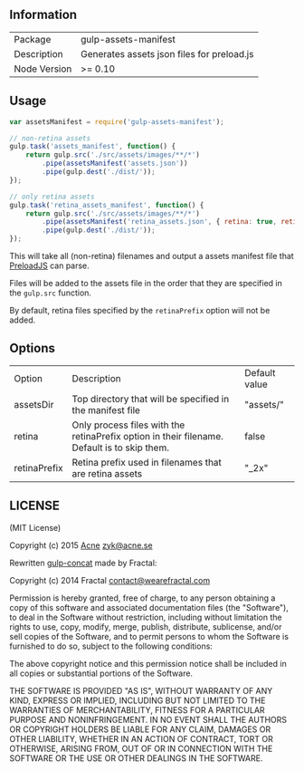 
## Information

<table>
<tr>
<td>Package</td><td>gulp-assets-manifest</td>
</tr>
<tr>
<td>Description</td>
<td>Generates assets json files for preload.js</td>
</tr>
<tr>
<td>Node Version</td>
<td>>= 0.10</td>
</tr>
</table>

## Usage

```js
var assetsManifest = require('gulp-assets-manifest');

// non-retina assets
gulp.task('assets_manifest', function() {
	return gulp.src('./src/assets/images/**/*')
		.pipe(assetsManifest('assets.json'))
		.pipe(gulp.dest('./dist/'));
});

// only retina assets
gulp.task('retina_assets_manifest', function() {
	return gulp.src('./src/assets/images/**/*')
		.pipe(assetsManifest('retina_assets.json', { retina: true, retinaPrefix: '_2x' }))
		.pipe(gulp.dest('./dist/'));
});

```

This will take all (non-retina) filenames and output a assets manifest file that [PreloadJS](https://github.com/CreateJS/PreloadJS) can parse.

Files will be added to the assets file in the order that they are specified in the `gulp.src` function.

By default, retina files specified by the `retinaPrefix` option will not be added.

## Options

<table>
<tr>
<td>Option</td><td>Description</td><td>Default value</td>
</tr>

<tr>
<td>assetsDir</td>
<td>Top directory that will be specified in the manifest file</td>
<td>"assets/"</td>
</tr>

<tr>
<td>retina</td>
<td>Only process files with the retinaPrefix option in their filename. Default is to skip them.</td>
<td>false</td>
</tr>

<tr>
<td>retinaPrefix</td>
<td>Retina prefix used in filenames that are retina assets</td>
<td>"_2x"</td>
</tr>

</table>


## LICENSE

(MIT License)

Copyright (c) 2015 [Acne](http://www.acne.se) zyk@acne.se

Rewritten [gulp-concat](https://www.npmjs.com/package/gulp-concat) made by Fractal:

Copyright (c) 2014 Fractal contact@wearefractal.com

Permission is hereby granted, free of charge, to any person obtaining a copy of this software and associated documentation files (the "Software"), to deal in the Software without restriction, including without limitation the rights to use, copy, modify, merge, publish, distribute, sublicense, and/or sell copies of the Software, and to permit persons to whom the Software is furnished to do so, subject to the following conditions:

The above copyright notice and this permission notice shall be included in all copies or substantial portions of the Software.

THE SOFTWARE IS PROVIDED "AS IS", WITHOUT WARRANTY OF ANY KIND, EXPRESS OR IMPLIED, INCLUDING BUT NOT LIMITED TO THE WARRANTIES OF MERCHANTABILITY, FITNESS FOR A PARTICULAR PURPOSE AND NONINFRINGEMENT. IN NO EVENT SHALL THE AUTHORS OR COPYRIGHT HOLDERS BE LIABLE FOR ANY CLAIM, DAMAGES OR OTHER LIABILITY, WHETHER IN AN ACTION OF CONTRACT, TORT OR OTHERWISE, ARISING FROM, OUT OF OR IN CONNECTION WITH THE SOFTWARE OR THE USE OR OTHER DEALINGS IN THE SOFTWARE.


